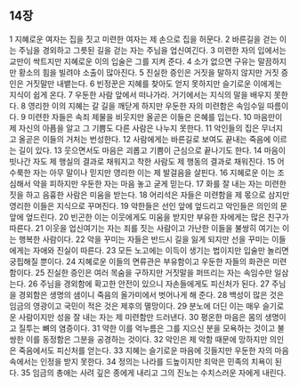 ## 14장
1 지혜로운 여자는 집을 짓고 미련한 여자는 제 손으로 집을 허문다.
2 바른길을 걷는 이는 주님을 경외하고 그릇된 길을 걷는 자는 주님을 업신여긴다.
3 미련한 자의 입에서는 교만이 싹트지만 지혜로운 이의 입술은 그를 지켜 준다.
4 소가 없으면 구유는 말끔하지만 황소의 힘을 빌려야 소출이 많아진다.
5 진실한 증인은 거짓을 말하지 않지만 거짓 증인은 거짓말만 내뱉는다.
6 빈정꾼은 지혜를 찾아도 얻지 못하지만 슬기로운 이에게는 지식이 쉽게 온다.
7 우둔한 사람 앞에서 떠나가라. 거기에서는 지식의 말을 배우지 못한다.
8 영리한 이의 지혜는 갈 길을 깨닫게 하지만 우둔한 자의 미련함은 속임수일 따름이다.
9 미련한 자들은 속죄 제물을 비웃지만 올곧은 이들은 은혜를 입는다.
10 마음만이 제 자신의 아픔을 알고 그 기쁨도 다른 사람은 나누지 못한다.
11 악인들의 집은 무너지고 올곧은 이들의 거처는 번성한다.
12 사람에게는 바른길로 보여도 끝내는 죽음에 이르는 길이 있다.
13 웃으면서도 마음은 괴롭고 기쁨이 근심으로 끝나기도 한다.
14 마음이 빗나간 자도 제 행실의 결과로 채워지고 착한 사람도 제 행동의 결과로 채워진다.
15 어수룩한 자는 아무 말이나 믿지만 영리한 이는 제 발걸음을 살핀다.
16 지혜로운 이는 조심해서 악을 피하지만 우둔한 자는 마음 놓고 굳게 믿는다.
17 화를 잘 내는 자는 미련한 짓을 하고 음흉한 사람은 미움을 받는다.
18 어리석은 자들은 미련함을 제 몫으로 삼지만 영리한 이들은 지식으로 꾸며진다.
19 악한들은 선인 앞에 엎드리고 악인들은 의인의 문 앞에 엎드린다.
20 빈곤한 이는 이웃에게도 미움을 받지만 부유한 자에게는 많은 친구가 따른다.
21 이웃을 업신여기는 자는 죄를 짓는 사람이고 가난한 이들을 불쌍히 여기는 이는 행복한 사람이다.
22 악을 꾸미는 자들은 반드시 길을 잃게 되지만 선을 꾸미는 이들에게는 자애와 진실이 따른다.
23 모든 노고에는 이득이 생기는 법이지만 입술만 놀리면 궁핍해질 뿐이다.
24 지혜로운 이들의 면류관은 부유함이고 우둔한 자들의 화관은 미련함이다.
25 진실한 증인은 여러 목숨을 구하지만 거짓말을 퍼뜨리는 자는 속임수만 일삼는다.
26 주님을 경외함에 확고한 안전이 있으니 자손들에게도 피신처가 된다.
27 주님을 경외함은 생명의 샘이니 죽음의 올가미에서 벗어나게 해 준다.
28 백성이 많은 것은 임금의 영광이고 국민이 적은 것은 제후의 멸망이다.
29 분노에 더딘 이는 매우 슬기로운 사람이지만 성을 잘 내는 자는 제 미련함만 드러낸다.
30 평온한 마음은 몸의 생명이고 질투는 뼈의 염증이다.
31 약한 이를 억누름은 그를 지으신 분을 모욕하는 것이고 불쌍한 이를 동정함은 그분을 공경하는 것이다.
32 악인은 제 악함 때문에 망하지만 의인은 죽음에서도 피신처를 얻는다.
33 지혜는 슬기로운 마음에 깃들지만 우둔한 자의 마음속에서는 인정을 받지 못한다.
34 정의는 나라를 드높이지만 죄악은 민족의 치욕이 된다.
35 임금의 총애는 사려 깊은 종에게 내리고 그의 진노는 수치스러운 자에게 내린다.
